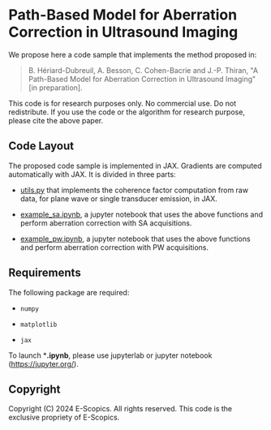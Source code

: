 # Path-Based Model for Aberration Correction in Ultrasound Imaging

We propose here a code sample that implements the method proposed in:

> B. Hériard-Dubreuil, A. Besson, C. Cohen-Bacrie and J.-P. Thiran, "A Path-Based Model for Aberration Correction in Ultrasound Imaging" [in preparation].

This code is for research purposes only. No commercial use. Do not redistribute.
If you use the code or the algorithm for research purpose, please cite the above paper.

## Code Layout

The proposed code sample is implemented in JAX. Gradients are computed automatically with JAX.
It is divided in three parts:

- [utils.py](utils.py) that implements the coherence factor computation from raw data, for plane wave or single transducer emission, in JAX.

- [example_sa.ipynb](example_sa.ipynb), a jupyter notebook that uses the above functions and perform aberration correction with SA acquisitions.

- [example_pw.ipynb](example_pw.ipynb), a jupyter notebook that uses the above functions and perform aberration correction with PW acquisitions.

## Requirements

The following package are required:

- `numpy`
  
- `matplotlib`
  
- `jax`

To launch ***.ipynb**, please use jupyterlab or jupyter notebook (https://jupyter.org/).


## Copyright

Copyright (C) 2024 E-Scopics. All rights reserved.
This code is the exclusive propriety of E-Scopics.
